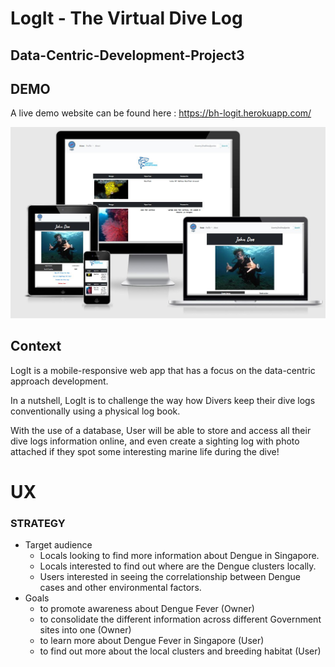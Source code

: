 # LogIt - The Virtual Dive Log
## Data-Centric-Development-Project3

## DEMO

A live demo website can be found here : <https://bh-logit.herokuapp.com/>

![Responsive](/resources/responsive.JPG)

## Context
LogIt is a mobile-responsive web app that has a focus on the data-centric approach development. 

In a nutshell, LogIt is to challenge the way how Divers keep their dive logs conventionally using a physical log book. 

With the use of a database, User will be able to store and access all their dive logs information online, and even create a 
sighting log with photo attached if they spot some interesting marine life during the dive! 

# UX
### STRATEGY
* Target audience
    - Locals looking to find more information about Dengue in Singapore.
    - Locals interested to find out where are the Dengue clusters locally.
    - Users interested in seeing the correlationship between Dengue cases and other environmental factors.
* Goals
	- to promote awareness about Dengue Fever (Owner)
	- to consolidate the different information across different Government sites into one (Owner)
	- to learn more about Dengue Fever in Singapore (User)
	- to find out more about the local clusters and breeding habitat (User)





